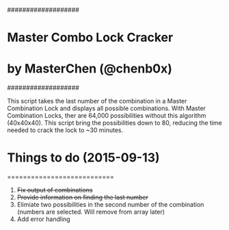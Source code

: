 ###################
# Master Combo Lock Cracker
# by MasterChen (@chenb0x)
###################

This script takes the last number of the combination in a Master Combination Lock and displays all possible combinations.
With Master Combination Locks, ther are 64,000 possibilities without this algorithm (40x40x40). This script bring the 
possibilities down to 80, reducing the time needed to crack the lock to ~30 minutes.

# Things to do (2015-09-13)
===========================
1. ~~Fix output of combinations~~
2. ~~Provide information on finding the last number~~
3. Elimiate two possibilities in the second number of the combination (numbers are selected. Will remove from array later)
4. Add error handling
